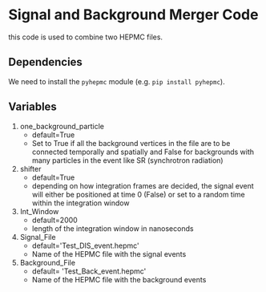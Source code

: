 # Signal and Background Merger Code

this code is used to combine two HEPMC files.

## Dependencies

We need to install the ```pyhepmc``` module (e.g. ```pip install pyhepmc```).

## Variables

1. one_background_particle
	- default=True
	- Set to True if all the background vertices in the file are to be connected temporally and spatially and False for backgrounds with many particles in the event like SR (synchrotron radiation)
2. shifter
	- default=True
	- depending on how integration frames are decided, the signal event will either be positioned at time 0 (False) or set to a random time within the integration window
3. Int_Window
	- default=2000
	- length of the integration window in nanoseconds
4. Signal_File
	- default='Test_DIS_event.hepmc'
	- Name of the HEPMC file with the signal events
5. Background_File
	- default= 'Test_Back_event.hepmc'
	- Name of the HEPMC file with the background events


